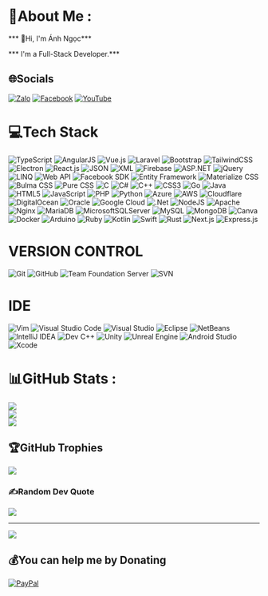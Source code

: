 # 💫About Me :
*** 👋Hi, I'm Ánh Ngọc***

*** I'm a Full-Stack Developer.***

## 🌐Socials
[![Zalo](https://img.shields.io/badge/Zalo-%230077B5.svg?logo=zalo&logoColor=white)](https://zalo.me/0343214443) [![Facebook](https://img.shields.io/badge/Facebook-%231877F2.svg?logo=Facebook&logoColor=white)](https://facebook.com/https://www.facebook.com/bengokyeuanh.99) [![YouTube](https://img.shields.io/badge/YouTube-%23FF0000.svg?logo=YouTube&logoColor=white)](https://www.youtube.com/@bengokyeuanh99) 

# 💻Tech Stack

![TypeScript](https://img.shields.io/badge/typescript-%23007ACC.svg?style=plastic&logo=typescript&logoColor=white) 
![AngularJS](https://img.shields.io/badge/angularjs-%23E23237.svg?style=plastic&logo=angularjs&logoColor=white) 
![Vue.js](https://img.shields.io/badge/vuejs-%2335495e.svg?style=plastic&logo=vue-dot-js&logoColor=%234FC08D) 
![Laravel](https://img.shields.io/badge/laravel-%23FF2D20.svg?style=plastic&logo=laravel&logoColor=white) 
![Bootstrap](https://img.shields.io/badge/bootstrap-%23563D7C.svg?style=plastic&logo=bootstrap&logoColor=white) 
![TailwindCSS](https://img.shields.io/badge/tailwindcss-%2338B2AC.svg?style=plastic&logo=tailwind-css&logoColor=white) 
![Electron](https://img.shields.io/badge/electron-%2347848F.svg?style=plastic&logo=electron&logoColor=white) 
![React.js](https://img.shields.io/badge/react-%2320232a.svg?style=plastic&logo=react&logoColor=%2361DAFB) 
![JSON](https://img.shields.io/badge/json-%23000000.svg?style=plastic&logo=json&logoColor=white) 
![XML](https://img.shields.io/badge/xml-%23e63946.svg?style=plastic&logo=xml&logoColor=white) 
![Firebase](https://img.shields.io/badge/firebase-%23039BE5.svg?style=plastic&logo=firebase) 
![ASP.NET](https://img.shields.io/badge/asp.net-%23009639.svg?style=plastic&logo=dot-net&logoColor=white) 
![jQuery](https://img.shields.io/badge/jquery-%230769AD.svg?style=plastic&logo=jquery&logoColor=white) 
![LINQ](https://img.shields.io/badge/linq-%23ef6c00.svg?style=plastic&logo=linq&logoColor=white) 
![Web API](https://img.shields.io/badge/webapi-%2300c3e3.svg?style=plastic&logo=web-api&logoColor=white) 
![Facebook SDK](https://img.shields.io/badge/facebook_sdk-%233b5998.svg?style=plastic&logo=facebook&logoColor=white) 
![Entity Framework](https://img.shields.io/badge/entity_framework-%23237a7a.svg?style=plastic&logo=entity-framework&logoColor=white) 
![Materialize CSS](https://img.shields.io/badge/materialize_css-%23EE6E73.svg?style=plastic&logo=materializecss&logoColor=white) 
![Bulma CSS](https://img.shields.io/badge/bulma_css-%2300D1B2.svg?style=plastic&logo=bulma&logoColor=white) 
![Pure CSS](https://img.shields.io/badge/pure_css-%23010101.svg?style=plastic&logo=purecss&logoColor=white)
![C](https://img.shields.io/badge/c-%2300599C.svg?style=plastic&logo=c&logoColor=white) ![C#](https://img.shields.io/badge/c%23-%23239120.svg?style=plastic&logo=c-sharp&logoColor=white) ![C++](https://img.shields.io/badge/c++-%2300599C.svg?style=plastic&logo=c%2B%2B&logoColor=white) ![CSS3](https://img.shields.io/badge/css3-%231572B6.svg?style=plastic&logo=css3&logoColor=white) ![Go](https://img.shields.io/badge/go-%2300ADD8.svg?style=plastic&logo=go&logoColor=white) ![Java](https://img.shields.io/badge/java-%23ED8B00.svg?style=plastic&logo=java&logoColor=white) ![HTML5](https://img.shields.io/badge/html5-%23E34F26.svg?style=plastic&logo=html5&logoColor=white) ![JavaScript](https://img.shields.io/badge/javascript-%23323330.svg?style=plastic&logo=javascript&logoColor=%23F7DF1E) ![PHP](https://img.shields.io/badge/php-%23777BB4.svg?style=plastic&logo=php&logoColor=white) ![Python](https://img.shields.io/badge/python-3670A0?style=plastic&logo=python&logoColor=ffdd54) ![Azure](https://img.shields.io/badge/azure-%230072C6.svg?style=plastic&logo=azure-devops&logoColor=white) ![AWS](https://img.shields.io/badge/AWS-%23FF9900.svg?style=plastic&logo=amazon-aws&logoColor=white) ![Cloudflare](https://img.shields.io/badge/Cloudflare-F38020?style=plastic&logo=Cloudflare&logoColor=white) ![DigitalOcean](https://img.shields.io/badge/DigitalOcean-%230167ff.svg?style=plastic&logo=digitalOcean&logoColor=white) ![Oracle](https://img.shields.io/badge/Oracle-F80000?style=plastic&logo=oracle&logoColor=white) ![Google Cloud](https://img.shields.io/badge/Google%20Cloud-%234285F4.svg?style=plastic&logo=google-cloud&logoColor=white) ![.Net](https://img.shields.io/badge/.NET-5C2D91?style=plastic&logo=.net&logoColor=white) ![NodeJS](https://img.shields.io/badge/node.js-6DA55F?style=plastic&logo=node.js&logoColor=white) ![Apache](https://img.shields.io/badge/apache-%23D42029.svg?style=plastic&logo=apache&logoColor=white) ![Nginx](https://img.shields.io/badge/nginx-%23009639.svg?style=plastic&logo=nginx&logoColor=white) ![MariaDB](https://img.shields.io/badge/MariaDB-003545?style=plastic&logo=mariadb&logoColor=white) ![MicrosoftSQLServer](https://img.shields.io/badge/Microsoft%20SQL%20Sever-CC2927?style=plastic&logo=microsoft%20sql%20server&logoColor=white) ![MySQL](https://img.shields.io/badge/mysql-%2300f.svg?style=plastic&logo=mysql&logoColor=white) ![MongoDB](https://img.shields.io/badge/MongoDB-%234ea94b.svg?style=plastic&logo=mongodb&logoColor=white) ![Canva](https://img.shields.io/badge/Canva-%2300C4CC.svg?style=plastic&logo=Canva&logoColor=white) ![Docker](https://img.shields.io/badge/docker-%230db7ed.svg?style=plastic&logo=docker&logoColor=white) ![Arduino](https://img.shields.io/badge/-Arduino-00979D?style=plastic&logo=Arduino&logoColor=white)
 ![Ruby](https://img.shields.io/badge/ruby-%23CC342D.svg?style=plastic&logo=ruby&logoColor=white)
![Kotlin](https://img.shields.io/badge/kotlin-%230095D5.svg?style=plastic&logo=kotlin&logoColor=white)
![Swift](https://img.shields.io/badge/swift-%23FA7343.svg?style=plastic&logo=swift&logoColor=white)
![Rust](https://img.shields.io/badge/rust-%23000000.svg?style=plastic&logo=rust&logoColor=white)
![Next.js](https://img.shields.io/badge/next.js-%23000000.svg?style=plastic&logo=nextdotjs&logoColor=white)
![Express.js](https://img.shields.io/badge/express.js-%23000000.svg?style=plastic&logo=express&logoColor=white)

# VERSION CONTROL
![Git](https://img.shields.io/badge/Git-F05032?style=for-the-badge&logo=git&logoColor=white)
![GitHub](https://img.shields.io/badge/GitHub-181717?style=for-the-badge&logo=github&logoColor=white)
![Team Foundation Server](https://img.shields.io/badge/Team%20Foundation%20Server-FF6C37?style=for-the-badge&logo=tfs&logoColor=white)
![SVN](https://img.shields.io/badge/SVN-809CC9?style=for-the-badge&logo=subversion&logoColor=white)

# IDE

![Vim](https://img.shields.io/badge/Vim-019733?style=for-the-badge&logo=vim&logoColor=white)
![Visual Studio Code](https://img.shields.io/badge/Visual%20Studio%20Code-0078d7?style=for-the-badge&logo=visual-studio-code&logoColor=white)
![Visual Studio](https://img.shields.io/badge/Visual%20Studio-5C2D91?style=for-the-badge&logo=visual-studio&logoColor=white)
![Eclipse](https://img.shields.io/badge/Eclipse-2C2255?style=for-the-badge&logo=eclipse&logoColor=white)
![NetBeans](https://img.shields.io/badge/NetBeans-1B6AC6?style=for-the-badge&logo=apache-netbeans-ide&logoColor=white) 
![IntelliJ IDEA](https://img.shields.io/badge/IntelliJ_IDEA-000000?style=for-the-badge&logo=intellij-idea&logoColor=white)
![Dev C++](https://img.shields.io/badge/Dev_C++-474A8A?style=for-the-badge&logo=dev-c%2B%2B&logoColor=white)
![Unity](https://img.shields.io/badge/Unity-100000?style=for-the-badge&logo=unity&logoColor=white)
![Unreal Engine](https://img.shields.io/badge/Unreal_Engine-313131?style=for-the-badge&logo=unreal-engine&logoColor=white)
![Android Studio](https://img.shields.io/badge/Android_Studio-3DDC84?style=for-the-badge&logo=android-studio&logoColor=white)
![Xcode](https://img.shields.io/badge/Xcode-007ACC?style=for-the-badge&logo=xcode&logoColor=white)

# 📊GitHub Stats :
![](https://github-readme-stats.vercel.app/api?username=nuhoangcodon99&theme=highcontrast&hide_border=false&include_all_commits=false&count_private=false)<br/>
![](https://github-readme-streak-stats.herokuapp.com/?user=nuhoangcodon99&theme=highcontrast&hide_border=false)<br/>
![](https://github-readme-stats.vercel.app/api/top-langs/?username=nuhoangcodon99&theme=highcontrast&hide_border=false&include_all_commits=false&count_private=false&layout=compact)

## 🏆GitHub Trophies
![](https://github-trophies.vercel.app/?username=nuhoangcodon99&theme=matrix&no-frame=false&no-bg=false&margin-w=4)

### ✍️Random Dev Quote
![](https://quotes-github-readme.vercel.app/api?type=horizontal&theme=dark)

---
[![](https://visitcount.itsvg.in/api?id=nuhoangcodon99&label=Profile%20Views&color=12&pretty=true)](https://visitcount.itsvg.in)

  ## 💰You can help me by Donating
  [![PayPal](https://img.shields.io/badge/PayPal-00457C?style=for-the-badge&logo=paypal&logoColor=white)](https://www.paypal.com/paypalme/nuhoangcodon99) 


  <!-- Proudly created with GPRM ( https://gprm.itsvg.in ) -->
  
